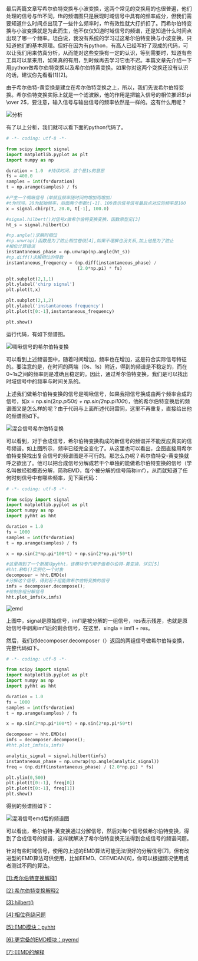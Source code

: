 最后两篇文章写希尔伯特变换与小波变换，这两个常见的变换用的也很普遍，他们处理的信号与fft不同，fft的频谱图只是展现时域信号中具有的频率成分，但我们需要知道什么时间点出现了一些什么频率时，fft有效性就大打折扣了。而希尔伯特变换与小波变换就是为此而生，他不仅仅知道时域信号的频谱，还是知道什么时间点出现了哪一个频率。坦白说，我没有系统的学习过这希尔伯特变换与小波变换，只知道他们的基本原理。但好在因为有python，有高人已经写好了现成的代码，可以让我们用来仿真分析，从而能对这些变换有一定的认识，等到需要时，知道有些工具可以拿来用，如果真的有用，到时候再去学习它也不迟。本篇文章先介绍一下用python做希尔伯特变换以及希尔伯特黄变换。如果你对这两个变换还没有认识的话，建议你先看看[1][2]。

由于希尔伯特-黄变换是建立在希尔伯特变换之上，所以，我们先说希尔伯特变换。希尔伯特变换实际上就是一个滤波器，他的作用是把输入信号的相位推迟$\pi \over 2$，要注意，输入信号与输出信号的频率依然是一样的。这有什么用呢？

![分析](https://github.com/liuhao1946/embedded-software-module/blob/master/%E7%94%A8python%E5%AF%B9%E4%BF%A1%E5%8F%B7%E8%BF%9B%E8%A1%8C%E4%BB%BF%E7%9C%9F%E5%88%86%E6%9E%90/png/%E5%B8%8C%E5%B0%94%E4%BC%AF%E7%89%B9%E5%8F%98%E6%8D%A2%E4%B8%8E%E5%B8%8C%E5%B0%94%E4%BC%AF%E7%89%B9%E9%BB%84%E5%8F%98%E6%8D%A2/%E5%88%86%E6%9E%90.png)

有了以上分析，我们就可以看下面的python代码了。

```python
# -*- coding: utf-8 -*-

from scipy import signal
import matplotlib.pyplot as plt
import numpy as np

duration = 1.0  #持续时间，这个是1s的意思
fs = 400.0   
samples = int(fs*duration)
t = np.arange(samples) / fs

#产生一个啁啾信号（单频且频率随时间的增加而增加）
#t为时间，20为起始频率，后面两个参数t[-1]、100表示信号信号最后点对应的频率是100
x = signal.chirp(t, 20.0, t[-1], 100.0)

#signal.hilbert()对信号x做希尔伯特变换变换，函数原型见[3]
ht_s = signal.hilbert(x)

#np.angle()求瞬时相位
#np.unwrap()函数是为了防止相位卷绕[4],如果不理解也没关系,加上他是为了防止
#相位计算错误
instantaneous_phase = np.unwrap(np.angle(ht_s))
#np.diff()求解相位的导数
instantaneous_frequency = (np.diff(instantaneous_phase) /
                           (2.0*np.pi) * fs)

plt.subplot(2,1,1)
plt.ylabel('chirp signal')
plt.plot(t,x)

plt.subplot(2,1,2)
plt.ylabel('instantaneous frequency')
plt.plot(t[0:-1],instantaneous_frequency)

plt.show()
```

运行代码，有如下频谱图。

![啁啾信号的希尔伯特变换](https://github.com/liuhao1946/embedded-software-module/blob/master/%E7%94%A8python%E5%AF%B9%E4%BF%A1%E5%8F%B7%E8%BF%9B%E8%A1%8C%E4%BB%BF%E7%9C%9F%E5%88%86%E6%9E%90/png/%E5%B8%8C%E5%B0%94%E4%BC%AF%E7%89%B9%E5%8F%98%E6%8D%A2%E4%B8%8E%E5%B8%8C%E5%B0%94%E4%BC%AF%E7%89%B9%E9%BB%84%E5%8F%98%E6%8D%A2/%E5%95%81%E5%95%BE%E4%BF%A1%E5%8F%B7%E5%B8%8C%E5%B0%94%E4%BC%AF%E7%89%B9%E5%8F%98%E6%8D%A2%E9%A2%91%E8%B0%B1%E5%9B%BE.png)

可以看到上述频谱图中，随着时间增加，频率也在增加，这是符合实际信号特征的。要注意的是，在时间的两端（0s、1s）附近，得到的频谱是不稳定的，而在0~1s之间的频率则是准确且稳定的。因此，通过希尔伯特变换，我们是可以找出时域信号中的频率与时间关系的。

上述我们做希尔伯特变换的信号是啁啾信号，如果我把信号换成由两个频率合成的信号，如x = np.sin(2*np.pi*50*t) +  np.sin(2*np.pi*100*t)，他的希尔伯特变换后的频谱图又是怎么样的呢？由于代码与上面所述代码雷同，这里不再重复，直接给出他的频谱图如下。

![混合信号希尔伯特变换](https://github.com/liuhao1946/embedded-software-module/blob/master/%E7%94%A8python%E5%AF%B9%E4%BF%A1%E5%8F%B7%E8%BF%9B%E8%A1%8C%E4%BB%BF%E7%9C%9F%E5%88%86%E6%9E%90/png/%E5%B8%8C%E5%B0%94%E4%BC%AF%E7%89%B9%E5%8F%98%E6%8D%A2%E4%B8%8E%E5%B8%8C%E5%B0%94%E4%BC%AF%E7%89%B9%E9%BB%84%E5%8F%98%E6%8D%A2/%E6%B7%B7%E5%90%88%E4%BF%A1%E5%8F%B7%E5%B8%8C%E5%B0%94%E4%BC%AF%E7%89%B9%E5%8F%98%E6%8D%A2%E9%A2%91%E8%B0%B1%E5%9B%BE.png)

可以看到，对于合成信号，希尔伯特变换构成的新信号的频谱并不能反应真实的信号频谱。如上图所示，频率已经完全变化了。从这里也可以看出，企图直接用希尔伯特变换找出复合信号的频谱图是不可行的。那怎么办呢？希尔伯特变-黄变换就呼之欲出了。他可以把合成信号分解成若干个单独的能做希尔伯特变换的信号（学名叫做经验模态分解，简称EMD，每个被分解的信号简称imf），从而就知道了任何时刻信号中有哪些频率，见下面代码：

```python
# -*- coding: utf-8 -*-

from scipy import signal
import matplotlib.pyplot as plt
import numpy as np
import pyhht as hht

duration = 1.0
fs = 1000
samples = int(fs*duration)
t = np.arange(samples) / fs

x = np.sin(2*np.pi*100*t) + np.sin(2*np.pi*50*t)

#这里用到了一个新模块pyhht，该模块专门用于做希尔伯特-黄变换，详见[5]
#hht.EMD()实例化一个对象
decomposer = hht.EMD(x)
#分解这个信号，得到若干组能做希尔伯特变换的信号
imfs = decomposer.decompose();
#绘制各组分解信号
hht.plot_imfs(x,imfs)
```

![emd](https://github.com/liuhao1946/embedded-software-module/blob/master/%E7%94%A8python%E5%AF%B9%E4%BF%A1%E5%8F%B7%E8%BF%9B%E8%A1%8C%E4%BB%BF%E7%9C%9F%E5%88%86%E6%9E%90/png/%E5%B8%8C%E5%B0%94%E4%BC%AF%E7%89%B9%E5%8F%98%E6%8D%A2%E4%B8%8E%E5%B8%8C%E5%B0%94%E4%BC%AF%E7%89%B9%E9%BB%84%E5%8F%98%E6%8D%A2/emd.png)

上图中，signal是原始信号，imf1是被分解的一组信号，res表示残差，也就是原始信号中剥离imf1后的剩余信号，在这里，singla = imf1 + res。

然后，我们对decomposer.decomposer（）返回的两组信号做希尔伯特变换，完整代码如下。

```python
# -*- coding: utf-8 -*-

from scipy import signal
import matplotlib.pyplot as plt
import numpy as np
import pyhht as hht

duration = 1.0
fs = 1000
samples = int(fs*duration)
t = np.arange(samples) / fs

x = np.sin(2*np.pi*100*t) + np.sin(2*np.pi*50*t)

decomposer = hht.EMD(x)
imfs = decomposer.decompose();
#hht.plot_imfs(x,imfs)

analytic_signal = signal.hilbert(imfs)
instantaneous_phase = np.unwrap(np.angle(analytic_signal))
freq = (np.diff(instantaneous_phase) / (2.0*np.pi) * fs)

plt.ylim(0,500)
plt.plot(t[0:-1], freq[0])
plt.plot(t[0:-1], freq[1])
plt.show()
```

得到的频谱图如下：

![混淆信号emd后的频谱图](https://github.com/liuhao1946/embedded-software-module/blob/master/%E7%94%A8python%E5%AF%B9%E4%BF%A1%E5%8F%B7%E8%BF%9B%E8%A1%8C%E4%BB%BF%E7%9C%9F%E5%88%86%E6%9E%90/png/%E5%B8%8C%E5%B0%94%E4%BC%AF%E7%89%B9%E5%8F%98%E6%8D%A2%E4%B8%8E%E5%B8%8C%E5%B0%94%E4%BC%AF%E7%89%B9%E9%BB%84%E5%8F%98%E6%8D%A2/emd%E9%A2%91%E8%B0%B1%E5%9B%BE.png)

可以看出，希尔伯特-黄变换通过分解信号，然后对每个信号做希尔伯特变换，得到了合成信号的频谱，这样就解决了希尔伯特变换无法得到合成信号的频谱问题。

针对有些时域信号，使用的上述的EMD算法可能无法很好的分解信号[7]，但有改进型的EMD算法可供使用，比如EEMD、CEEMDAN[6]，你可以根据情况使用或者测试不同的算法。

[[1]:希尔伯特变换解释1](https://www.zhihu.com/question/30372795)

[[2]:希尔伯特变换解释2](https://blog.csdn.net/qq_42688495/article/details/106961315)

[[3]:hilbert()](https://docs.scipy.org/doc/scipy/reference/reference/generated/scipy.signal.hilbert.html#scipy.signal.hilbert)

[[4]:相位卷绕问题](https://blog.csdn.net/lishuhuakai/article/details/78812540)

[[5]:EMD模块：pyhht](https://pyhht.readthedocs.io/en/latest/apiref/pyhht.html)

[[6]:更完备的EMD模块：pyemd](https://pyemd.readthedocs.io/en/latest/eemd.html)

[[7]:EEMD的解释](https://blog.csdn.net/liu_xiao_cheng/article/details/83897034)
